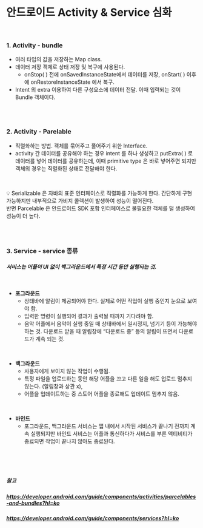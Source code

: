 # 안드로이드 Activity & Service 심화

<br>

### 1. **Activity - bundle**
* 여러 타입의 값을 저장하는 Map class. 
* 데이터 저장 객체로 상태 저장 및 복구에 사용된다. 
  * onStop( ) 전에 onSavedInstanceState에서 데이터를 저장, onStart( ) 이후에 onRestoreInstanceState 에서 복구.
* Intent 의 extra 이용하여 다른 구성요소에 데이터 전달. 이때 입력되는 것이 Bundle 객체이다. 

<br><br>

### 2. **Activity - Parelable**
* 직렬화하는 방법. 객체를 묶어주고 풀어주기 위한 Interface. 
* activity 간 데이터를 공유해야 하는 경우 intent 를 하나 생성하고 putExtra( ) 로 데이터를 넣어 데이터를 공유하는데, 이때 primitive type 은 바로 넣어주면 되지만 객체의 경우는 직렬화된 상태로 전달해야 한다. 

<br>

💡 Serializable 은 자바의 표준 인터페이스로 직렬화를 가능하게 한다. 간단하게 구현 가능하지만 내부적으로 가비지 콜렉션이 발생하여 성능이 떨어진다. 
<br> 반면 Parcelable 은 안드로이드 SDK 포함 인터페이스로 불필요한 객체를 덜 생성하여 성능이 더 높다.

<br><br>

### 3. **Service - service 종류**
#### *서비스는 어플이 UI 없이 백그라운드에서 특정 시간 동안 실행되는 것.*

<br>

* **포그라운드**
  * 상태바에 알림이 제공되어야 한다. 실제로 어떤 작업이 실행 중인지 눈으로 보여야 함.
  * 입력한 명령이 실행되어 결과가 출력될 때까지 기다려야 함.
  * 음악 어플에서 음악이 실행 중일 때 상태바에서 일시정지, 넘기기 등이 가능해야 하는 것. 다운로드 받을 때 알림창에 “다운로드 중” 등의 알림이 뜨면서 다운로드가 계속 되는 것. 

<br>

* **백그라운드**
  * 사용자에게 보이지 않는 작업이 수행됨. 
  * 특정 파일을 업로드하는 동안 해당 어플을 끄고 다른 일을 해도 업로드 멈추지 않는다. (알림창과 상관 x), 
  * 어플을 업데이트하는 중 스토어 어플을 종료해도 업데이트 멈추지 않음.

<br>

* **바인드**
  * 포그라운드, 백그라운드 서비스는 앱 내에서 시작된 서비스가 끝나기 전까지 계속 실행되지만 바인드 서비스는 어플과 통신하다가 서비스를 부른 액티비티가 종료되면 작업이 끝나지 않아도 종료된다. 

<br><br><br>

##### 참고
##### https://developer.android.com/guide/components/activities/parcelables-and-bundles?hl=ko
##### https://developer.android.com/guide/components/services?hl=ko
